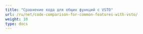 ```yaml
---
title: "Сравнение кода для общих функций с VSTO"
url: /ru/net/code-comparison-for-common-features-with-vsto/
weight: 10
type: docs
---
```

